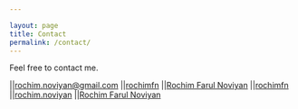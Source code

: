 ```yaml
---

layout: page
title: Contact
permalink: /contact/
---
```

>>>
Feel free to contact me.
>>>
|<i class="fa fa-envelope-o"></i>|[rochim.noviyan@gmail.com](mailto:rochim.noviyan@gmail.com)
|<i class="fa fa-github"></i>|[rochimfn](https://github.com/rochimfn)
|<i class="fa fa-linkedin"></i>|[Rochim Farul Noviyan](https://www.linkedin.com/in/rochim-farul-noviyan-421292164)
|<i class="fa fa-twitter"></i>|[rochimfn](https://twitter.com/rochimfn)
|<i class="fa fa-instagram"></i>|[rochim.noviyan](https://instagram.com/rochim.noviyan)
|<i class="fa fa-facebook-official"></i>|[Rochim Farul Noviyan](https://www.facebook.com/rochim.farulnoviyan)
